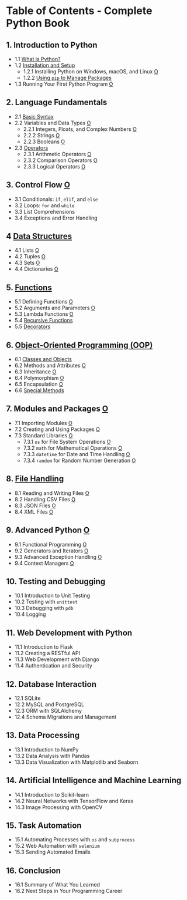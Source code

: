 # Table of Contents - Complete Python Book

## 1. Introduction to Python
- 1.1 [ What is Python?](https://github.com/0joseDark/my-python-book/blob/main/English/en-python.md)
- 1.2 [Installation and Setup](https://github.com/0joseDark/my-python-book/blob/main/English/Installing.md)
  - 1.2.1 Installing Python on Windows, macOS, and Linux [O](./0joseDark/my-python-book/blob/main/python.md)
  - 1.2.2 [Using `pip` to Manage Packages](https://github.com/0joseDark/my-python-book/blob/main/English/pip.md)
- 1.3 Running Your First Python Program [O](./0joseDark/my-python-book/blob/main/python.md)

## 2. Language Fundamentals
- 2.1 [Basic Syntax](https://github.com/0joseDark/my-python-book/blob/main/basic-syntax.md)
- 2.2 Variables and Data Types [O](./0joseDark/my-python-book/blob/main/python.md)
  - 2.2.1 Integers, Floats, and Complex Numbers [O](./0joseDark/my-python-book/blob/main/python.md)
  - 2.2.2 Strings [O](./0joseDark/my-python-book/blob/main/python.md)
  - 2.2.3 Booleans [O](./0joseDark/my-python-book/blob/main/python.md)
- 2.3 [Operators](https://github.com/0joseDark/my-python-book/blob/main/English/Operators.md)
  - 2.3.1 Arithmetic Operators [O](./0joseDark/my-python-book/blob/main/python.md)
  - 2.3.2 Comparison Operators [O](./0joseDark/my-python-book/blob/main/python.md)
  - 2.3.3 Logical Operators [O](./0joseDark/my-python-book/blob/main/python.md)

## 3. Control Flow [O](./0joseDark/my-python-book/blob/main/python.md)
- 3.1 Conditionals: `if`, `elif`, and `else`
- 3.2 Loops: `for` and `while`
- 3.3 List Comprehensions
- 3.4 Exceptions and Error Handling

## 4 [Data Structures](https://github.com/0joseDark/my-python-book/blob/main/English/Data-structures.md)
- 4.1 Lists [O](./0joseDark/my-python-book/blob/main/python.md)
- 4.2 Tuples [O](./0joseDark/my-py[O](./0joseDark/my-python-book/blob/main/python.md)thon-book/blob/main/python.md)
- 4.3 Sets [O](./0joseDark/my-python-book/blob/main/python.md)
- 4.4 Dictionaries [O](./0joseDark/my-python-book/blob/main/python.md)

## 5. [Functions](https://github.com/0joseDark/my-python-book/blob/main/English/functions.md)
- 5.1 Defining Functions [O](./0joseDark/my-python-book/blob/main/python.md)
- 5.2 Arguments and Parameters [O](./0joseDark/my-python-book/blob/main/python.md)
- 5.3 Lambda Functions [O](./0joseDark/my-python-book/blob/main/python.md)
- 5.4 [Recursive Functions](https://github.com/0joseDark/my-python-book/blob/main/English/Recursive-functions.md)
- 5.5 [Decorators](https://github.com/0joseDark/my-python-book/blob/main/English/decorators.md)

## 6. [Object-Oriented Programming (OOP)](https://github.com/0joseDark/my-python-book/blob/main/English/OOP.md)
- 6.1 [Classes and Objects](https://github.com/0joseDark/my-python-book/blob/main/English/Classes-objects.md)
- 6.2 Methods and Attributes [O](./0joseDark/my-python-book/blob/main/python.md)
- 6.3 Inheritance [O](./0joseDark/my-python-book/blob/main/python.md)
- 6.4 Polymorphism [O](./0joseDark/my-python-book/blob/main/python.md)
- 6.5 Encapsulation [O](./0joseDark/my-python-book/blob/main/python.md)
- 6.6 [Special Methods](https://github.com/0joseDark/my-python-book/blob/main/English/Special-methods.md)

## 7. Modules and Packages [O](./0joseDark/my-python-book/blob/main/python.md)
- 7.1 Importing Modules [O](./0joseDark/my-python-book/blob/main/python.md)
- 7.2 Creating and Using Packages [O](./0joseDark/my-python-book/blob/main/python.md)
- 7.3 Standard Libraries [O](./0joseDark/my-python-book/blob/main/python.md)
  - 7.3.1 `os` for File System Operations [O](./0joseDark/my-python-book/blob/main/python.md)
  - 7.3.2 `math` for Mathematical Operations [O](./0joseDark/my-python-book/blob/main/python.md)
  - 7.3.3 `datetime` for Date and Time Handling [O](./0joseDark/my-python-book/blob/main/python.md)
  - 7.3.4 `random` for Random Number Generation [O](./0joseDark/my-python-book/blob/main/python.md)

## 8. [File Handling](https://github.com/0joseDark/my-python-book/blob/main/index-ficheiros.md)
- 8.1 Reading and Writing Files [O](./0joseDark/my-python-book/blob/main/python.md)
- 8.2 Handling CSV Files [O](./0joseDark/my-python-book/blob/main/python.md)
- 8.3 JSON Files [O](./0joseDark/my-python-book/blob/main/python.md)
- 8.4 XML Files [O](./0joseDark/my-python-book/blob/main/python.md)

## 9. Advanced Python [O](./0joseDark/my-python-book/blob/main/python.md)
- 9.1 Functional Programming [O](./0joseDark/my-python-book/blob/main/python.md)
- 9.2 Generators and Iterators [O](./0joseDark/my-python-book/blob/main/python.md)
- 9.3 Advanced Exception Handling [O](./0joseDark/my-python-book/blob/main/python.md)
- 9.4 Context Managers [O](./0joseDark/my-python-book/blob/main/python.md)

## 10. Testing and Debugging
- 10.1 Introduction to Unit Testing
- 10.2 Testing with `unittest`
- 10.3 Debugging with `pdb`
- 10.4 Logging

## 11. Web Development with Python
- 11.1 Introduction to Flask
- 11.2 Creating a RESTful API
- 11.3 Web Development with Django
- 11.4 Authentication and Security

## 12. Database Interaction
- 12.1 SQLite
- 12.2 MySQL and PostgreSQL
- 12.3 ORM with SQLAlchemy
- 12.4 Schema Migrations and Management

## 13. Data Processing
- 13.1 Introduction to NumPy
- 13.2 Data Analysis with Pandas
- 13.3 Data Visualization with Matplotlib and Seaborn

## 14. Artificial Intelligence and Machine Learning
- 14.1 Introduction to Scikit-learn
- 14.2 Neural Networks with TensorFlow and Keras
- 14.3 Image Processing with OpenCV

## 15. Task Automation
- 15.1 Automating Processes with `os` and `subprocess`
- 15.2 Web Automation with `selenium`
- 15.3 Sending Automated Emails

## 16. Conclusion
- 16.1 Summary of What You Learned
- 16.2 Next Steps in Your Programming Career
